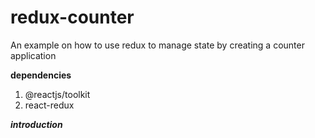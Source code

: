 # redux-counter
An example on how to use redux to manage state by creating a counter application 

**dependencies**
1. @reactjs/toolkit
2. react-redux

***introduction***
